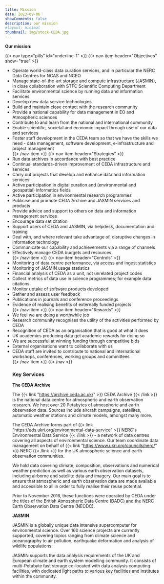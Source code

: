 ```yaml
---
title: Mission
date: 2023-09-06
showComments: false
description: our mission
#layout: minimal
thumbnail: img/stock-CEDA.jpg
---
```


__Our mission:__


{{< nav type="pills" id="underline-1" >}}
  {{< nav-item header="Objectives" show="true" >}}
    <ul><li>Operate world-class data curation services, and in particular the NERC Data Centres for NCAS and NCEO</li><li>Manage state-of-the-art storage and compute infrastructure (JASMIN), in close collaboration with STFC Scientific Computing Department</li>
    <li>Facilitate environmental science by running data and information services</li>
    <li>Develop new data service technologies</li>
    <li>Build and maintain close contact with the research community</li>
    <li>Provide a national capability for data management in EO and Atmospheric sciences</li>
    <li>Contribute to and learn from the national and international community</li>
    <li>Enable scientific, societal and economic impact through use of our data and services</li>
    <li>Foster staff development in the CEDA team so that we have the skills we need - data management, software development, e-infrastructure and project management </li>
  {{< /nav-item >}}
  {{< nav-item header="Strategies" >}}
    <li>Run data archives in accordance with best practice</li>
    <li>Continual standards-driven improvement of CEDA infrastructure and services</li>
    <li>Carry out projects that develop and enhance data and information services</li>
    <li>Active participation in digital curation and (environmental and geospatial) informatics fields</li>
    <li>Active participation in environmental research programmes</li>
    <li>Publicise and promote CEDA Archive and JASMIN services and products</li>
    <li>Provide advice and support to others on data and information management services</li>
    <li>Encourage data set citation</li>
    <li>Support users of CEDA and JASMIN, via helpdesk, documentation and training</li>
    <li>Deal with, and where relevant take advantage of, disruptive changes in information technology</li>
    <li>Communicate our capability and achievements via a range of channels</li>
    <li>Effectively manage CEDA budgets and resources</li>
  {{< /nav-item >}}
  {{< nav-item header="Controls" >}}
    <li>Monitoring of data centre performance, via access and ingest statistics</li>
    <li>Monitoring of JASMIN usage statistics</li>
    <li>Financial analysis of CEDA as a unit, not unrelated project codes</li>
    <li>Collect metrics of data use in science programmes; for example data citations</li>
    <li>Monitor uptake of software products developed</li>
    <li>Gather and assess user feedback</li>
    <li>Publications in journals and conference proceedings</li>
    <li>Evidence of realising benefits of externally funded projects</li>
  {{< /nav-item >}}
  {{< nav-item header="Rewards" >}}
    <li>We feel we are doing a worthwhile job</li>
    <li>Research community recognises the utility of the activities performed by CEDA</li>
    <li>Recognition of CEDA as an organisation that is good at what it does</li>
    <li>UK academics producing data get academic rewards for doing so</li>
    <li>We are successful at winning funding through competitive bids</li>
    <li>External organisations want to collaborate with us</li>
    <li>CEDA staff are invited to contribute to national and international workshops, conferences, working groups and committees</li>
  {{< /nav-item >}}
{{< /nav >}}

### Key Services 

__The CEDA Archive__

The {{< link "https://archive.ceda.ac.uk/" >}} CEDA Archive {{< /link >}}  is the national data centre for atmospheric and earth observation research. We host over 20 Petabytes of atmospheric and earth observation data. Sources include aircraft campaigns, satellites, automatic weather stations and climate models, amongst many more. 

The CEDA Archive forms part of {{< link "https://eds.ukri.org/environmental-data-service" >}} NERC's Environmental Data Service {{< /link >}}  - a network of data centres covering all aspects of environmental science. Our team coordinate data management on behalf of {{< link "https://www.ukri.org/councils/nerc/" >}} NERC {{< /link >}}  for the UK atmospheric science and earth observation communities. 

We hold data covering climate, composition, observations and numerical weather prediction as well as various earth observation datasets, including airborne and satellite data and imagery. Our main goal is to ensure that atmospheric and earth observation data are made available and accessible to all in order to fully realise their reuse potential.

Prior to November 2016, these functions were operated by CEDA under the titles of the British Atmospheric Data Centre (BADC) and the NERC Earth Observation Data Centre (NEODC).


__JASMIN__

JASMIN is a globally unique data intensive supercomputer for environmental science. Over 160 science projects are currently supported, covering topics ranging from climate science and oceanography to air pollution, earthquake deformation and analysis of wildlife populations.

JASMIN supports the data analysis requirements of the UK and European climate and earth system modelling community. It consists of multi-Petabyte fast storage co-located with data analysis computing facilities, with dedicated light paths to various key facilities and institutes within the community.
